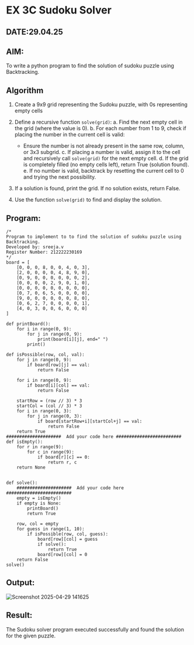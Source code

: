 # EX 3C Sudoku Solver
## DATE:29.04.25
## AIM:
To write a python program to find the solution of sudoku puzzle using Backtracking.


## Algorithm
1. Create a 9x9 grid representing the Sudoku puzzle, with 0s representing empty cells
2. Define a recursive function `solve(grid)`:
   a. Find the next empty cell in the grid (where the value is 0).
   b. For each number from 1 to 9, check if placing the number in the current cell is valid:
      - Ensure the number is not already present in the same row, column, or 3x3 subgrid.
   c. If placing a number is valid, assign it to the cell and recursively call `solve(grid)` for the next empty cell.
   d. If the grid is completely filled (no empty cells left), return True (solution found).
   e. If no number is valid, backtrack by resetting the current cell to 0 and trying the next possibility.

3. If a solution is found, print the grid. If no solution exists, return False.

4. Use the function `solve(grid)` to find and display the solution.

## Program:
```
/*
Program to implement to to find the solution of sudoku puzzle using Backtracking.
Developed by: sreeja.v
Register Number: 212222230169
*/
board = [
    [0, 0, 0, 8, 0, 0, 4, 0, 3],
    [2, 0, 0, 0, 0, 4, 8, 9, 0],
    [0, 9, 0, 0, 0, 0, 0, 0, 2],
    [0, 0, 0, 0, 2, 9, 0, 1, 0],
    [0, 0, 0, 0, 0, 0, 0, 0, 0],
    [0, 7, 0, 6, 5, 0, 0, 0, 0],
    [9, 0, 0, 0, 0, 0, 0, 8, 0],
    [0, 6, 2, 7, 0, 0, 0, 0, 1],
    [4, 0, 3, 0, 0, 6, 0, 0, 0]
]

def printBoard():
    for i in range(0, 9):
        for j in range(0, 9):
            print(board[i][j], end=" ")
        print()

def isPossible(row, col, val):
    for j in range(0, 9):
        if board[row][j] == val:
            return False

    for i in range(0, 9):
        if board[i][col] == val:
            return False

    startRow = (row // 3) * 3
    startCol = (col // 3) * 3
    for i in range(0, 3):
        for j in range(0, 3):
            if board[startRow+i][startCol+j] == val:
                return False
    return True
#####################  Add your code here #########################
def isEmpty():
    for r in range(9):
        for c in range(9):
            if board[r][c] == 0:
                return r, c
    return None


def solve():
    #####################  Add your code here #########################
    empty = isEmpty()
    if empty is None:
        printBoard()
        return True

    row, col = empty
    for guess in range(1, 10):
        if isPossible(row, col, guess):
            board[row][col] = guess
            if solve():
                return True
            board[row][col] = 0
    return False
solve()
```

## Output:
![Screenshot 2025-04-29 141625](https://github.com/user-attachments/assets/cf73a3c0-08e2-45c3-8e80-ec8e3597629c)



## Result:
The Sudoku solver program executed successfully and found the solution for the given puzzle.
